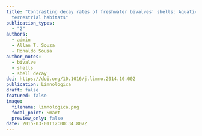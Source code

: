 ```yaml
---
title: "Contrasting decay rates of freshwater bivalves' shells: Aquatic versus
  terrestrial habitats"
publication_types:
  - "2"
authors:
  - admin
  - Allan T. Souza
  - Ronaldo Sousa
author_notes:
  - bivalve
  - shells
  - shell decay
doi: https://doi.org/10.1016/j.limno.2014.10.002
publication: Limnologica
draft: false
featured: false
image:
  filename: limnologica.png
  focal_point: Smart
  preview_only: false
date: 2015-03-01T12:00:34.807Z
---
```

